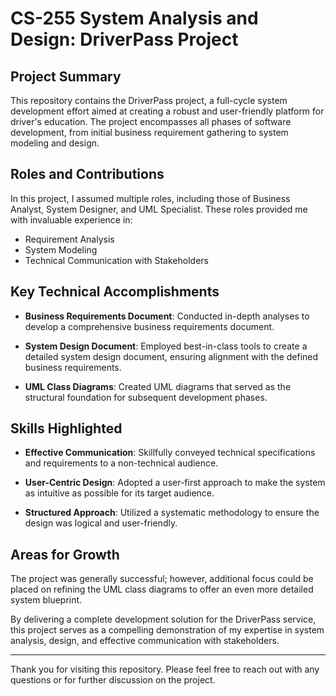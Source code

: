 # CS-255 System Analysis and Design: DriverPass Project

## Project Summary
This repository contains the DriverPass project, a full-cycle system development effort aimed at creating a robust and user-friendly platform for driver's education. The project encompasses all phases of software development, from initial business requirement gathering to system modeling and design.

## Roles and Contributions
In this project, I assumed multiple roles, including those of Business Analyst, System Designer, and UML Specialist. These roles provided me with invaluable experience in:

- Requirement Analysis
- System Modeling
- Technical Communication with Stakeholders

## Key Technical Accomplishments

- **Business Requirements Document**: Conducted in-depth analyses to develop a comprehensive business requirements document.

- **System Design Document**: Employed best-in-class tools to create a detailed system design document, ensuring alignment with the defined business requirements.

- **UML Class Diagrams**: Created UML diagrams that served as the structural foundation for subsequent development phases.

## Skills Highlighted

- **Effective Communication**: Skillfully conveyed technical specifications and requirements to a non-technical audience.

- **User-Centric Design**: Adopted a user-first approach to make the system as intuitive as possible for its target audience.

- **Structured Approach**: Utilized a systematic methodology to ensure the design was logical and user-friendly.

## Areas for Growth
The project was generally successful; however, additional focus could be placed on refining the UML class diagrams to offer an even more detailed system blueprint.

By delivering a complete development solution for the DriverPass service, this project serves as a compelling demonstration of my expertise in system analysis, design, and effective communication with stakeholders.

---

Thank you for visiting this repository. Please feel free to reach out with any questions or for further discussion on the project.
